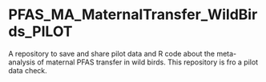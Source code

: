 # PFAS_MA_MaternalTransfer_WildBirds_PILOT
A repository to save and share pilot data and R code about the meta-analysis of maternal PFAS transfer in wild birds.
This repository is fro a pilot data check.
